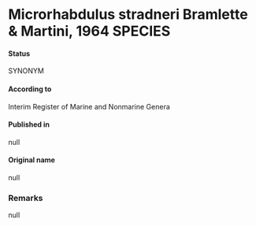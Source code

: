 Microrhabdulus stradneri Bramlette & Martini, 1964 SPECIES
=======

#### Status
SYNONYM

#### According to
Interim Register of Marine and Nonmarine Genera

#### Published in
null

#### Original name
null

### Remarks
null